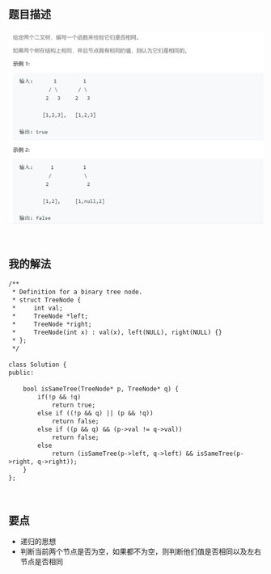 ## 题目描述
![](img/100-description.png)

<br />

## 我的解法
```
/**
 * Definition for a binary tree node.
 * struct TreeNode {
 *     int val;
 *     TreeNode *left;
 *     TreeNode *right;
 *     TreeNode(int x) : val(x), left(NULL), right(NULL) {}
 * };
 */

class Solution {
public:
    
    bool isSameTree(TreeNode* p, TreeNode* q) {
        if(!p && !q)
            return true;
        else if ((!p && q) || (p && !q))
            return false;
        else if ((p && q) && (p->val != q->val))
            return false;
        else
            return (isSameTree(p->left, q->left) && isSameTree(p->right, q->right));
    }
};
```
<br/>


## 要点
- 递归的思想
- 判断当前两个节点是否为空，如果都不为空，则判断他们值是否相同以及左右节点是否相同